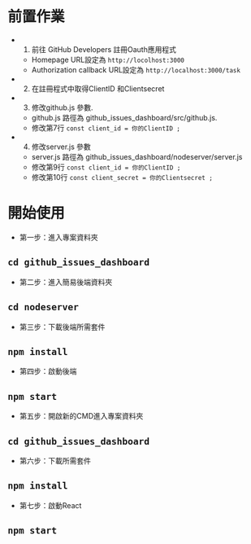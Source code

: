 # 前置作業

* 1. 前往 GitHub Developers 註冊Oauth應用程式
    * Homepage URL設定為 `http://locolhost:3000`
    * Authorization callback URL設定為 `http://localhost:3000/task`

* 2. 在註冊程式中取得ClientID 和Clientsecret

* 3. 修改github.js 參數.
    * github.js 路徑為 github_issues_dashboard/src/github.js.  
    * 修改第7行 `const client_id = 你的ClientID ;`
* 4. 修改server.js 參數 
    * server.js 路徑為 github_issues_dashboard/nodeserver/server.js
    * 修改第9行 `const client_id = 你的ClientID ;`
    * 修改第10行 `const client_secret = 你的Clientsecret ;`

# 開始使用

* 第一步：進入專案資料夾
## `cd github_issues_dashboard`

* 第二步：進入簡易後端資料夾
## `cd nodeserver`

* 第三步：下載後端所需套件
## `npm install`

* 第四步：啟動後端
## `npm start`

* 第五步：開啟新的CMD進入專案資料夾
## `cd github_issues_dashboard`

* 第六步：下載所需套件
## `npm install`

* 第七步：啟動React
## `npm start`